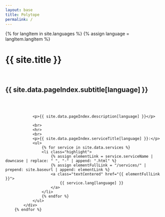 ```yaml
---
layout: base
title: Polytope
permalink: /
---
```


<div class="section big">
   <div class="content limited centered">
        {% for langItem in site.languages %}
            {% assign language = langItem.langItem %}
            <div class="lang-section {{ language }}">
                <h1 class="upper">{{ site.title }}</h1>
                <br>
                <h2 class="lower">{{ site.data.pageIndex.subtitle[language] }}</h2>
                <br>
                <br>

                <p>{{ site.data.pageIndex.description[language] }}</p>

                <br>
                <hr>
                <br>
                <p>{{ site.data.pageIndex.serviceTitle[language] }}:</p>
                <ul>
                    {% for service in site.data.services %}
                    <li class="highlight">
                        {% assign elementLink = service.serviceName | downcase | replace: " ", "-" | append: ".html" %}
                        {% assign elementFullLink = "/services/" | prepend: site.baseurl | append: elementLink %}
                        <a class="textCentered" href="{{ elementFullLink }}">
                            {{ service.lang[language] }}
                        </a>
                    </li>
                    {% endfor %}
                </ul>
            </div>
        {% endfor %}
   </div>
</div>
